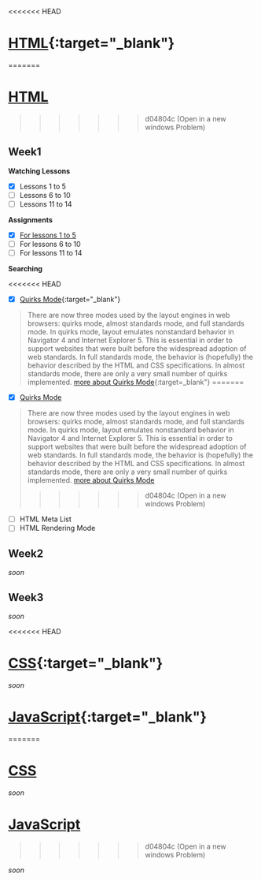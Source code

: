 <<<<<<< HEAD
# [HTML](https://elzero.org/study/html-2021-study-plan/){:target="_blank"}
=======
# [HTML](https://elzero.org/study/html-2021-study-plan/)
>>>>>>> d04804c (Open in a new windows Problem)

## Week1

**Watching Lessons**

- [x] Lessons 1 to 5
- [ ] Lessons 6 to 10
- [ ] Lessons 11 to 14

**Assignments**

- [x] [For lessons 1 to 5](html/Week1/Lessons1to5/assignments.md)
- [ ] For lessons 6 to 10
- [ ] For lessons 11 to 14

**Searching**

<<<<<<< HEAD
- [x] [Quirks Mode](https://www.youtube.com/watch?v=sBFemL2Mfj4&list=PLDoPjvoNmBAw_t_XWUFbBX-c9MafPk9ji&index=6&t=24s){:target="_blank"}
> There are now three modes used by the layout engines in web browsers: quirks mode, almost standards mode, and full standards mode. In quirks mode, layout emulates nonstandard behavior in Navigator 4 and Internet Explorer 5. This is essential in order to support websites that were built before the widespread adoption of web standards. In full standards mode, the behavior is (hopefully) the behavior described by the HTML and CSS specifications. In almost standards mode, there are only a very small number of quirks implemented.
> [more about Quirks Mode](https://developer.mozilla.org/en-US/docs/Web/HTML/Quirks_Mode_and_Standards_Mode){:target=_blank"}
=======
- [x] [Quirks Mode](https://www.youtube.com/watch?v=sBFemL2Mfj4&list=PLDoPjvoNmBAw_t_XWUFbBX-c9MafPk9ji&index=6&t=24s)
> There are now three modes used by the layout engines in web browsers: quirks mode, almost standards mode, and full standards mode. In quirks mode, layout emulates nonstandard behavior in Navigator 4 and Internet Explorer 5. This is essential in order to support websites that were built before the widespread adoption of web standards. In full standards mode, the behavior is (hopefully) the behavior described by the HTML and CSS specifications. In almost standards mode, there are only a very small number of quirks implemented.
> [more about Quirks Mode](https://developer.mozilla.org/en-US/docs/Web/HTML/Quirks_Mode_and_Standards_Mode)
>>>>>>> d04804c (Open in a new windows Problem)

- [ ] HTML Meta List
- [ ] HTML Rendering Mode

## Week2

*soon*

## Week3

*soon*

<<<<<<< HEAD
# [CSS](https://elzero.org/study/css-2021-study-plan/){:target="_blank"}

*soon*

# [JavaScript](https://elzero.org/study/javascript-bootcamp-2021-study-plan/){:target="_blank"}
=======
# [CSS](https://elzero.org/study/css-2021-study-plan/)

*soon*

# [JavaScript](https://elzero.org/study/javascript-bootcamp-2021-study-plan/)
>>>>>>> d04804c (Open in a new windows Problem)

*soon*
